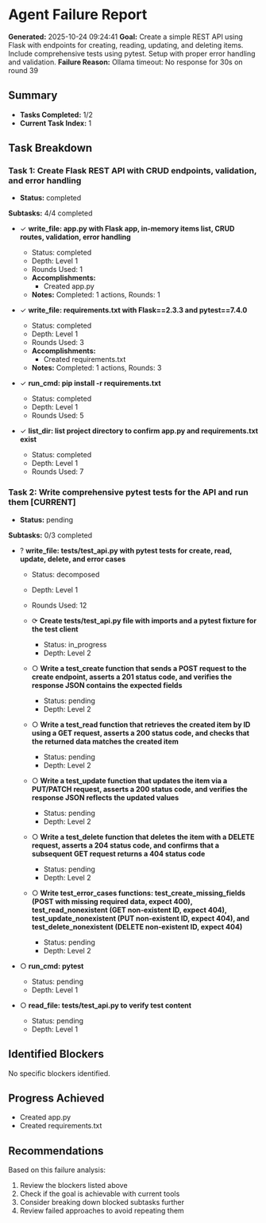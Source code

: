 # Agent Failure Report

**Generated:** 2025-10-24 09:24:41
**Goal:** Create a simple REST API using Flask with endpoints for creating, reading, updating, and deleting items. Include comprehensive tests using pytest. Setup with proper error handling and validation.
**Failure Reason:** Ollama timeout: No response for 30s on round 39

## Summary

- **Tasks Completed:** 1/2
- **Current Task Index:** 1

## Task Breakdown

### Task 1: Create Flask REST API with CRUD endpoints, validation, and error handling 

- **Status:** completed

**Subtasks:** 4/4 completed

- ✓ **write_file: app.py with Flask app, in-memory items list, CRUD routes, validation, error handling**
  - Status: completed
  - Depth: Level 1
  - Rounds Used: 1
  - **Accomplishments:**
    - Created app.py
  - **Notes:** Completed: 1 actions, Rounds: 1

- ✓ **write_file: requirements.txt with Flask==2.3.3 and pytest==7.4.0**
  - Status: completed
  - Depth: Level 1
  - Rounds Used: 3
  - **Accomplishments:**
    - Created requirements.txt
  - **Notes:** Completed: 1 actions, Rounds: 3

- ✓ **run_cmd: pip install -r requirements.txt**
  - Status: completed
  - Depth: Level 1
  - Rounds Used: 5

- ✓ **list_dir: list project directory to confirm app.py and requirements.txt exist**
  - Status: completed
  - Depth: Level 1
  - Rounds Used: 7


### Task 2: Write comprehensive pytest tests for the API and run them **[CURRENT]**

- **Status:** pending

**Subtasks:** 0/3 completed

- ? **write_file: tests/test_api.py with pytest tests for create, read, update, delete, and error cases**
  - Status: decomposed
  - Depth: Level 1
  - Rounds Used: 12

  - ⟳ **Create tests/test_api.py file with imports and a pytest fixture for the test client**
    - Status: in_progress
    - Depth: Level 2

  - ○ **Write a test_create function that sends a POST request to the create endpoint, asserts a 201 status code, and verifies the response JSON contains the expected fields**
    - Status: pending
    - Depth: Level 2

  - ○ **Write a test_read function that retrieves the created item by ID using a GET request, asserts a 200 status code, and checks that the returned data matches the created item**
    - Status: pending
    - Depth: Level 2

  - ○ **Write a test_update function that updates the item via a PUT/PATCH request, asserts a 200 status code, and verifies the response JSON reflects the updated values**
    - Status: pending
    - Depth: Level 2

  - ○ **Write a test_delete function that deletes the item with a DELETE request, asserts a 204 status code, and confirms that a subsequent GET request returns a 404 status code**
    - Status: pending
    - Depth: Level 2

  - ○ **Write test_error_cases functions: test_create_missing_fields (POST with missing required data, expect 400), test_read_nonexistent (GET non‑existent ID, expect 404), test_update_nonexistent (PUT non‑existent ID, expect 404), and test_delete_nonexistent (DELETE non‑existent ID, expect 404)**
    - Status: pending
    - Depth: Level 2

- ○ **run_cmd: pytest**
  - Status: pending
  - Depth: Level 1

- ○ **read_file: tests/test_api.py to verify test content**
  - Status: pending
  - Depth: Level 1


## Identified Blockers

No specific blockers identified.

## Progress Achieved

- Created app.py
- Created requirements.txt

## Recommendations

Based on this failure analysis:
1. Review the blockers listed above
2. Check if the goal is achievable with current tools
3. Consider breaking down blocked subtasks further
4. Review failed approaches to avoid repeating them
